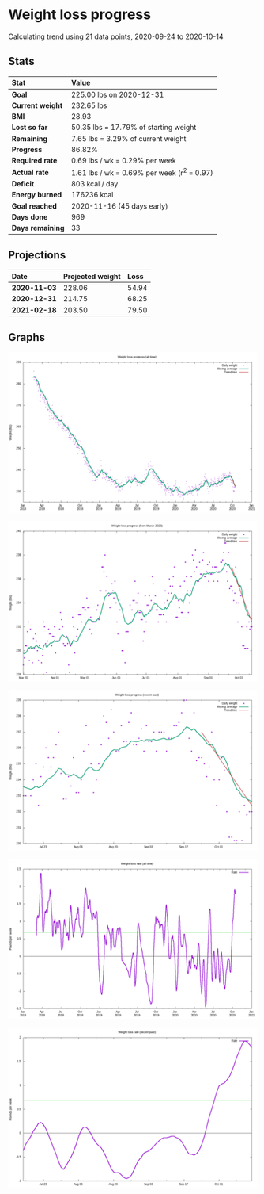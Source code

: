 # Weight loss progress

Calculating trend using 21 data points, 2020-09-24 to 2020-10-14

## Stats

Stat|Value
:-|:-
**Goal**|225.00 lbs on 2020-12-31
**Current weight**|232.65 lbs
**BMI**|28.93
**Lost so far**|50.35 lbs = 17.79% of starting weight
**Remaining**|7.65 lbs =  3.29% of current  weight
**Progress**|86.82%
**Required rate**|0.69 lbs / wk = 0.29% per week
**Actual rate**|1.61 lbs / wk = 0.69% per week  (r<sup>2</sup> = 0.97)
**Deficit**|803 kcal / day
**Energy burned**|176236 kcal
**Goal reached**|2020-11-16 (45 days early)
**Days done**|969
**Days remaining**|33

## Projections

Date|Projected weight|Loss
:-|:-|:-
**2020-11-03**|228.06|54.94
**2020-12-31**|214.75|68.25
**2021-02-18**|203.50|79.50

## Graphs

![](weight-graph-alltime.png)

![](weight-graph-covid.png)

![](weight-graph-recent.png)

![](rate-graph-alltime.png)

![](rate-graph-recent.png)
